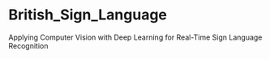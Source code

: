# British_Sign_Language
Applying Computer Vision with Deep Learning for Real-Time Sign Language  Recognition
